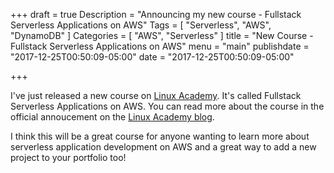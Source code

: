 +++
draft = true
Description = "Announcing my new course - Fullstack Serverless Applications on AWS"
Tags = [
  "Serverless",
  "AWS",
  "DynamoDB"
]
Categories = [
  "AWS",
  "Serverless"
]
title = "New Course - Fullstack Serverless Applications on AWS"
menu = "main"
publishdate = "2017-12-25T00:50:09-05:00"
date = "2017-12-25T00:50:09-05:00"

+++

I've just released a new course on [Linux Academy](https://www.linuxacademy.com). It's called Fullstack Serverless Applications on AWS. You can read more about the course in the official annoucement on the [Linux Academy blog]().

I think this will be a great course for anyone wanting to learn more about serverless application development on AWS and a great way to add a new project to your portfolio too!
